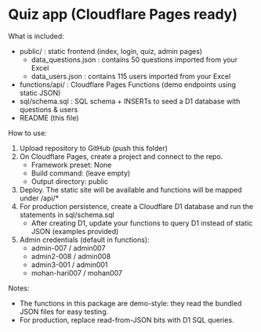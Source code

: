 
Quiz app (Cloudflare Pages ready)
================================

What is included:
- public/ : static frontend (index, login, quiz, admin pages)
  - data_questions.json : contains 50 questions imported from your Excel
  - data_users.json : contains 115 users imported from your Excel
- functions/api/ : Cloudflare Pages Functions (demo endpoints using static JSON)
- sql/schema.sql : SQL schema + INSERTs to seed a D1 database with questions & users
- README (this file)

How to use:
1) Upload repository to GitHub (push this folder)
2) On Cloudflare Pages, create a project and connect to the repo.
   - Framework preset: None
   - Build command: (leave empty)
   - Output directory: public
3) Deploy. The static site will be available and functions will be mapped under /api/*
4) For production persistence, create a Cloudflare D1 database and run the statements in sql/schema.sql
   - After creating D1, update your functions to query D1 instead of static JSON (examples provided)
5) Admin credentials (default in functions):
   - admin-007 / admin007
   - admin2-008 / admin008
   - admin3-001 / admin001
   - mohan-hari007 / mohan007

Notes:
- The functions in this package are demo-style: they read the bundled JSON files for easy testing.
- For production, replace read-from-JSON bits with D1 SQL queries.

